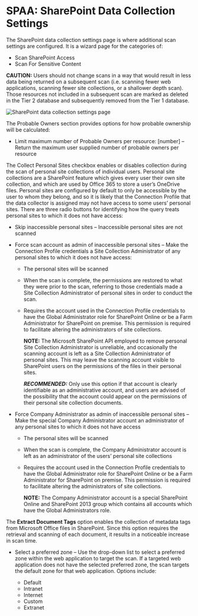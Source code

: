 # SPAA: SharePoint Data Collection Settings

The SharePoint data collection settings page is where additional scan settings are configured. It is
a wizard page for the categories of:

- Scan SharePoint Access
- Scan For Sensitive Content

**CAUTION:** Users should not change scans in a way that would result in less data being returned on
a subsequent scan (i.e. scanning fewer web applications, scanning fewer site collections, or a
shallower depth scan). Those resources not included in a subsequent scan are marked as deleted in
the Tier 2 database and subsequently removed from the Tier 1 database.

![SharePoint data collection settings page](/img/versioned_docs/accessanalyzer_11.6/accessanalyzer/admin/datacollector/spaa/datacollectionsettings.webp)

The Probable Owners section provides options for how probable ownership will be calculated:

- Limit maximum number of Probable Owners per resource: [number] – Return the maximum user supplied
  number of probable owners per resource

The Collect Personal Sites checkbox enables or disables collection during the scan of personal site
collections of individual users. Personal site collections are a SharePoint feature which gives
every user their own site collection, and which are used by Office 365 to store a user’s OneDrive
files. Personal sites are configured by default to only be accessible by the user to whom they
belong, and so it is likely that the Connection Profile that the data collector is assigned may not
have access to some users’ personal sites. There are three radio buttons for identifying how the
query treats personal sites to which it does not have access:

- Skip inaccessible personal sites – Inaccessible personal sites are not scanned
- Force scan account as admin of inaccessible personal sites – Make the Connection Profile
  credentials a Site Collection Administrator of any personal sites to which it does not have
  access:

    - The personal sites will be scanned
    - When the scan is complete, the permissions are restored to what they were prior to the scan,
      referring to those credentials made a Site Collection Administrator of personal sites in order
      to conduct the scan.
    - Requires the account used in the Connection Profile credentials to have the Global
      Administrator role for SharePoint Online or be a Farm Administrator for SharePoint on premise.
      This permission is required to facilitate altering the administrators of site collections.

        **NOTE:** The Microsoft SharePoint API employed to remove personal Site Collection
        Administrator is unreliable, and occasionally the scanning account is left as a Site
        Collection Administrator of personal sites. This may leave the scanning account visible to
        SharePoint users on the permissions of the files in their personal sites.

        **_RECOMMENDED:_** Only use this option if that account is clearly identifiable as an
        administrative account, and users are advised of the possibility that the account could
        appear on the permissions of their personal site collection documents.

- Force Company Administrator as admin of inaccessible personal sites – Make the special Company
  Administrator account an administrator of any personal sites to which it does not have access

    - The personal sites will be scanned
    - When the scan is complete, the Company Administrator account is left as an administrator of
      the users’ personal site collections
    - Requires the account used in the Connection Profile credentials to have the Global
      Administrator role for SharePoint Online or be a Farm Administrator for SharePoint on premise.
      This permission is required to facilitate altering the administrators of site collections.

        **NOTE:** The Company Administrator account is a special SharePoint Online and SharePoint
        2013 group which contains all accounts which have the Global Administrators role.

The **Extract Document Tags** option enables the collection of metadata tags from Microsoft Office
files in SharePoint. Since this option requires the retrieval and scanning of each document, it
results in a noticeable increase in scan time.

- Select a preferred zone – Use the drop-down list to select a preferred zone within the web
  application to target the scan. If a targeted web application does not have the selected preferred
  zone, the scan targets the default zone for that web application. Options include:

    - Default
    - Intranet
    - Internet
    - Custom
    - Extranet

